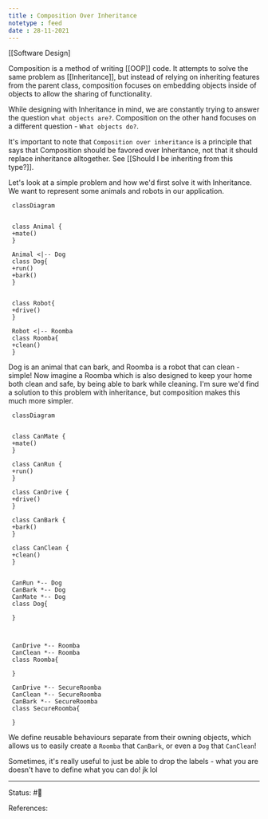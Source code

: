 ```yaml
---
title : Composition Over Inheritance
notetype : feed
date : 28-11-2021
---
```


[[Software Design]

Composition is a method of writing [[OOP]] code. It attempts to solve the same problem as [[Inheritance]], but instead of relying on inheriting features from the parent class, composition focuses on embedding objects inside of objects to allow the sharing of functionality.

While designing with Inheritance in mind, we are constantly trying to answer the question `what objects are?`. Composition on the other hand focuses on a different question - `What objects do?`. 

It's important to note that `Composition over inheritance` is a principle that says that Composition should be favored over Inheritance, not that it should replace inheritance alltogether. See [[Should I be inheriting from this type?]].

Let's look at a simple problem and how we'd first solve it with Inheritance. We want to represent some animals and robots in our application. 

```mermaid
 classDiagram  
 
 
 class Animal {
 +mate()
 }
 
 Animal <|-- Dog  
 class Dog{  
 +run()
 +bark()
 }
 

 class Robot{
 +drive()
 }
 
 Robot <|-- Roomba
 class Roomba{
 +clean()
 }
```

Dog is an animal that can bark, and Roomba is a robot that can clean - simple!
Now imagine a Roomba which is also designed to keep your home both clean and safe, by being able to bark while cleaning. I'm sure we'd find a solution to this problem with inheritance, but composition makes this much more simpler. 

```mermaid
 classDiagram  
 
 
 class CanMate {
 +mate()
 }
 
 class CanRun {
 +run()
 }
 
 class CanDrive {
 +drive()
 }
 
 class CanBark {
 +bark()
 }
 
 class CanClean {
 +clean()
 }
 
 
 CanRun *-- Dog
 CanBark *-- Dog
 CanMate *-- Dog
 class Dog{  

 }
 


 CanDrive *-- Roomba
 CanClean *-- Roomba
 class Roomba{

 }
 
 CanDrive *-- SecureRoomba
 CanClean *-- SecureRoomba
 CanBark *-- SecureRoomba
 class SecureRoomba{

 }
```

We define reusable behaviours separate from their owning objects, which allows us to easily create a `Roomba` that `CanBark`, or even a `Dog` that `CanClean`! 

Sometimes, it's really useful to just be able to drop the labels - what you are doesn't have to define what you can do! jk lol




-----

Status: #🌱 

References:
